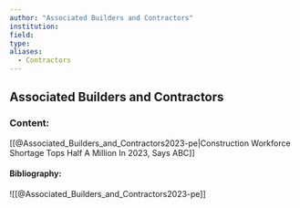 ```yaml
---
author: "Associated Builders and Contractors"
institution:
field:
type:
aliases:
  - Contractors
---
```


## Associated Builders and Contractors

### Content:
[[@Associated_Builders_and_Contractors2023-pe|Construction Workforce Shortage Tops Half A Million In 2023, Says ABC]]

#### Bibliography:

![[@Associated_Builders_and_Contractors2023-pe]]